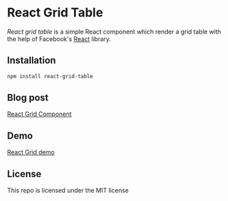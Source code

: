 # React Grid Table
*React grid table* is a simple React component which render a grid table with the help of Facebook's [React](http://facebook.github.io/react/) library.
## Installation
```sh
npm install react-grid-table
```
## Blog post
[React Grid Component](http://zinoui.com/blog/react-grid-component "React Grid Component")
## Demo
[React Grid demo](http://zinoui.com/blog/react-grid-component#demo "React Grid demo")
## License
This repo is licensed under the MIT license
